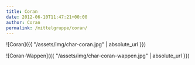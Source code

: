 ```yaml
---
title: Coran
date: 2012-06-10T11:47:21+00:00
author: Coran
permalink: /mittelgruppe/coran/
---
```


![Coran]({{ "/assets/img/char-coran.jpg" | absolute_url }})

![Coran-Wappen]({{ "/assets/img/char-coran-wappen.jpg" | absolute_url }})

